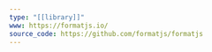 ```yaml
---
type: "[[library]]"
www: https://formatjs.io/
source_code: https://github.com/formatjs/formatjs
---
```

